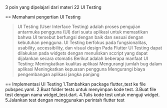 3 poin yang dipelajari dari materi 22 UI Testing

== Memahami pengertian UI Testing

> UI Testing (User Interface Testing) adalah proses pengujian antarmuka pengguna (UI) dari suatu aplikasi untuk memastikan bahwa UI tersebut berfungsi dengan baik dan sesuai dengan kebutuhan pengguna.
> UI Testing berfokus pada fungsionalitas, usability, accessibility, dan visual design
> Pada Flutter UI Testing dapat dilakukan pada widgets dengan menuliskan sccript yang dapat dijalankan secara otomatis
> Berikut adalah beberapa manfaat UI Testing:
> Meningkatkan kualitas aplikasi
> Mengurangi jumlah bug dalam aplikasi
> Meningkatkan kepuasan pengguna
> Mengurangi biaya pengembangan aplikasi jangka panjang

== Implementasi UI Testing
1.Tambahkan package flutter_test ke file pubspec.yaml.
2.Buat folder tests untuk menyimpan kode test.
3.Buat file test dengan nama widget_test.dart.
4.Tulis kode test untuk menguji widget.
5.Jalankan test dengan menggunakan perintah flutter test
